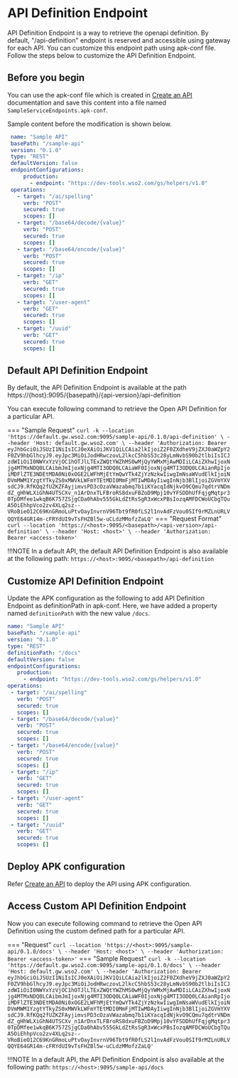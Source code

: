 # API Definition Endpoint

API Definition Endpoint is a way to retrieve the openapi definition. By default, "/api-definition" endpoint is reserved and accessible using gateway for each API. You can customize this endpoint path using apk-conf file. Follow the steps below to customize the API Definition Endpoint.

## Before you begin

You can use the apk-conf file which is created in <a href="../../../get-started/quick-start-guide" target="_blank">Create an API</a> documentation and save this content into a file named `SampleServiceEndpoints.apk-conf`.

Sample content before the modification is shown below.

   ```yaml
    name: "Sample API"
    basePath: "/sample-api"
    version: "0.1.0"
    type: "REST"
    defaultVersion: false
    endpointConfigurations:
        production:
          - endpoint: "https://dev-tools.wso2.com/gs/helpers/v1.0"
    operations:
      - target: "/ai/spelling"
        verb: "POST"
        secured: true
        scopes: []
      - target: "/base64/decode/{value}"
        verb: "POST"
        secured: true
        scopes: []
      - target: "/base64/encode/{value}"
        verb: "POST"
        secured: true
        scopes: []
      - target: "/ip"
        verb: "GET"
        secured: true
        scopes: []
      - target: "/user-agent"
        verb: "GET"
        secured: true
        scopes: []
      - target: "/uuid"
        verb: "GET"
        secured: true
        scopes: []
   ```
## Default API Definition Endpoint

By default, the API Definition Endpoint is available at the path https://{host}:9095/{basepath}/{api-version}/api-definition 

You can execute following command to retrieve the Open API Definition for a particular API.

=== "Sample Request"
    ```
        curl -k --location 'https://default.gw.wso2.com:9095/sample-api/0.1.0/api-definition' \
        --header 'Host: default.gw.wso2.com' \
        --header 'Authorization: Bearer eyJhbGciOiJSUzI1NiIsICJ0eXAiOiJKV1QiLCAia2lkIjoiZ2F0ZXdheV9jZXJ0aWZpY2F0ZV9hbGlhcyJ9.eyJpc3MiOiJodHRwczovL2lkcC5hbS53c28yLmNvbS90b2tlbiIsICJzdWIiOiI0NWYxYzVjOC1hOTJlLTExZWQtYWZhMS0wMjQyYWMxMjAwMDIiLCAiZXhwIjoxNjg4MTMxNDQ0LCAibmJmIjoxNjg4MTI3ODQ0LCAiaWF0IjoxNjg4MTI3ODQ0LCAianRpIjoiMDFlZTE3NDEtMDA0Ni0xOGE2LWFhMjEtYmQwYTk4ZjYzNzkwIiwgImNsaWVudElkIjoiNDVmMWM1YzgtYTkyZS0xMWVkLWFmYTEtMDI0MmFjMTIwMDAyIiwgInNjb3BlIjoiZGVmYXVsdCJ9.RfKQq2fUZKZFAyjimvsPD3cOzaVWazabmq7b1iKYacqIdNjkvO9CQmu7qdtrVNDmdZ_gHhWLXiGhN4UTSCXv_n1ArDnxTLFBroRS8dxuFBZoD9Mpj10vYFSDDhUfFqjgMqtpr30TpDMfee1wkqB6K757ZSjgCDa0hAbv555GkLdZtRsSgR3xWcxPBsIozqAMFDCWoUCbgTQuA5OiEhhpVco2zv4XLq2sz--VRoBieO12C69KnGRmoLuPtvOayInvrnV96Tbt9fR0fLS2l1nvAdFzVou0SIf9rMZLnURLVQQYE64GR14m-cFRYdUI9vTsFHZBl5w-uCLdzMMofzZaLQ'
    ```
=== "Request Format"
    ```
        curl --location 'https://<host>:9095/<basepath>/<api-version>/api-definition' \
        --header 'Host: <host>' \
        --header 'Authorization: Bearer <access-token>'
    ```

!!!NOTE
    In a default API, the default API Definition Endpoint is also available at the following path: `https://<host>:9095/<basepath>/api-definition`

## Customize API Definition Endpoint

Update the APK configuration as the following to add API Definition Endpoint as definitionPath in apk-conf. 
Here, we have added a property named `definitionPath` with the new value `/docs`.

   ```yaml
  name: "Sample API"
  basePath: "/sample-api"
  version: "0.1.0"
  type: "REST"
  definitionPath: "/docs"
  defaultVersion: false
  endpointConfigurations:
      production:
        - endpoint: "https://dev-tools.wso2.com/gs/helpers/v1.0"
  operations:
    - target: "/ai/spelling"
      verb: "POST"
      secured: true
      scopes: []
    - target: "/base64/decode/{value}"
      verb: "POST"
      secured: true
      scopes: []
    - target: "/base64/encode/{value}"
      verb: "POST"
      secured: true
      scopes: []
    - target: "/ip"
      verb: "GET"
      secured: true
      scopes: []
    - target: "/user-agent"
      verb: "GET"
      secured: true
      scopes: []
    - target: "/uuid"
      verb: "GET"
      secured: true
      scopes: []
   ```

## Deploy APK configuration

Refer [Create an API](../../get-started/quick-start-guide.md#deploy-the-api-in-apk) to deploy the API using APK configuration.

## Access Custom API Definition Endpoint

Now you can execute following command to retrieve the Open API Definition using the custom defined path for a particular API.

=== "Request"
    ```
        curl --location 'https://<host>:9095/sample-api/0.1.0/docs' \
        --header 'Host: <host>' \
        --header 'Authorization: Bearer <access-token>'
    ```
=== "Sample Request"
    ```
        curl -k --location 'https://default.gw.wso2.com:9095/sample-api/0.1.0/docs' \
        --header 'Host: default.gw.wso2.com' \
        --header 'Authorization: Bearer eyJhbGciOiJSUzI1NiIsICJ0eXAiOiJKV1QiLCAia2lkIjoiZ2F0ZXdheV9jZXJ0aWZpY2F0ZV9hbGlhcyJ9.eyJpc3MiOiJodHRwczovL2lkcC5hbS53c28yLmNvbS90b2tlbiIsICJzdWIiOiI0NWYxYzVjOC1hOTJlLTExZWQtYWZhMS0wMjQyYWMxMjAwMDIiLCAiZXhwIjoxNjg4MTMxNDQ0LCAibmJmIjoxNjg4MTI3ODQ0LCAiaWF0IjoxNjg4MTI3ODQ0LCAianRpIjoiMDFlZTE3NDEtMDA0Ni0xOGE2LWFhMjEtYmQwYTk4ZjYzNzkwIiwgImNsaWVudElkIjoiNDVmMWM1YzgtYTkyZS0xMWVkLWFmYTEtMDI0MmFjMTIwMDAyIiwgInNjb3BlIjoiZGVmYXVsdCJ9.RfKQq2fUZKZFAyjimvsPD3cOzaVWazabmq7b1iKYacqIdNjkvO9CQmu7qdtrVNDmdZ_gHhWLXiGhN4UTSCXv_n1ArDnxTLFBroRS8dxuFBZoD9Mpj10vYFSDDhUfFqjgMqtpr30TpDMfee1wkqB6K757ZSjgCDa0hAbv555GkLdZtRsSgR3xWcxPBsIozqAMFDCWoUCbgTQuA5OiEhhpVco2zv4XLq2sz--VRoBieO12C69KnGRmoLuPtvOayInvrnV96Tbt9fR0fLS2l1nvAdFzVou0SIf9rMZLnURLVQQYE64GR14m-cFRYdUI9vTsFHZBl5w-uCLdzMMofzZaLQ'
    ```

!!!NOTE
    In a default API, the API Definition Endpoint is also available at the following path: `https://<host>:9095/sample-api/docs`
